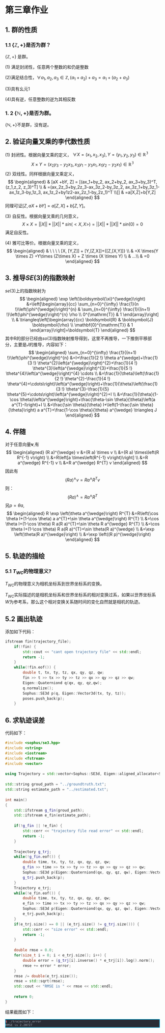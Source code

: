 # 第三章作业

## 1. 群的性质

### 1.1 $\{\mathbb{Z}, + \}$是否为群？

$\{\mathbb{Z}, +\}$ 是群。

(1) 满足封闭性，任意两个整数的和仍是整数

(2)满足结合性，$\forall{a_1, a_2, a_3} \in \mathbb{Z}, (a_1+a_2)+a_3 = a_1+(a_2+a_3)$

(3)具有幺元1

(4)具有逆，任意整数的逆为其相反数

### 1. 2 $\{\mathbb{N}, + \}$是否为群。

$\{\mathbb{N}, + \}$不是群，没有逆。

## 2. 验证向量叉乘的李代数性质

(1) 封闭性。根据向量叉乘的定义， $\forall{X = (x_1, x_2, x_3), Y= (y_1, y_2, y_3)} \in \mathbb{R^3}$
$$
X\times Y = (x_2y_3-y_2x_3, x_3y_1-y_3x_1, x_1y_2-y_2x_1) \in \mathbb{R^3}
$$
(2) 双线性。同样根据向量叉乘定义，
$$
\begin{aligned}
& [aX	+bY, Z] = [(ax_1+by_2, ax_2+by_2, ax_3+by_3)^T, (z_1,z_2, z_3)^T] \\
& =(ax_2z_3+by_2z_3-ax_3z_2-by_3z_2, ax_3z_1+by_3z_1-ax_1z_3-by_1z_3, ax_1z_2+by1z2-ax_2z_1-by_2z_1)^T \\[]
& =a[X,Z]+b[Y,Z]
\end{aligned}
$$
同理可证$[Z, aX+bY] = a[Z,X]+b[Z,Y]$。

(3) 自反性。根据向量叉乘的几何意义，
$$
X \times X = ||X||*||X||*sin(<X,X>) = ||X||*||X||*sin(0) = 0
$$
满足自反性。

(4) 雅可比等价。根据向量叉乘的定义，
$$
\begin{aligned}
& \ \ \ \  [X, [Y,Z]] + [Y,[Z,X]]+{[Z,[X,Y]]} \\
& =X \times(Y  \times Z) +Y\times (Z\times X) + Z \times (X \times Y) \\
& ...\\
& =0
\end{aligned}
$$

## 3. 推导$SE(3)$的指数映射

$se(3)$上的指数映射为
$$
\begin{aligned}
\exp \left(\boldsymbol{\xi}^{\wedge}\right) &=\left[\begin{array}{cc}
\sum_{n=0}^{\infty} \frac{1}{n !}\left(\phi^{\wedge}\right)^{n} & \sum_{n=0}^{\infty} \frac{1}{(n+1) !}\left(\phi^{\wedge}\right)^{n} \rho \\
0^{\mathrm{T}} & 1
\end{array}\right] \\
& \triangleq\left[\begin{array}{cc}
\boldsymbol{R} & \boldsymbol{J} \boldsymbol{\rho} \\
\mathbf{0}^{\mathrm{T}} & 1
\end{array}\right]=\boldsymbol{T}
\end{aligned}
$$
其中R的部分已经由$so(3)$指数映射推导得到，这里不再推导，一下推倒平移部分，主要是$J$的推导，内容如下：
$$
\begin{aligned}
\sum_{n=0}^{\infty} \frac{1}{(n+1) !}\left(\phi^{\wedge}\right)^{n} &=I+\frac{1}{2 !} \theta a^{\wedge}+\frac{1}{3 !} \theta^{2}\left(a^{\wedge}\right)^{2}+\frac{1}{4 !} \theta^{3}\left(a^{\wedge}\right)^{3}+\frac{1}{5 !} \theta^{4}\left(a^{\wedge}\right)^{4} \cdots \\
&=\frac{1}{\theta}\left(\frac{1}{2 !} \theta^{2}-\frac{1}{4 !} \theta^{4}+\cdots\right)\left(a^{\wedge}\right)+\frac{1}{\theta}\left(\frac{1}{3 !} \theta^{3}-\frac{1}{5} \theta^{5}+\cdots\right)\left(a^{\wedge}\right)^{2}+I \\
&=\frac{1}{\theta}(1-\cos \theta)\left(a^{\wedge}\right)+\frac{\theta-\sin \theta}{\theta}\left(a a^{T}-I\right)+I \\
&=\frac{\sin \theta}{\theta} I+\left(1-\frac{\sin \theta}{\theta}\right) a a^{T}+\frac{1-\cos \theta}{\theta} a^{\wedge} \triangleq J
\end{aligned}
$$

## 4. 伴随

对于任意向量$\boldsymbol{v}$,有
$$
\begin{aligned}
(R a)^{\wedge} v &=(R a) \times v \\
&=(R a) \times\left(R R^{-1} v\right) \\
&=R\left[a \times\left(R^{-1} v\right)\right] \\
&=R a^{\wedge} R^{-1} v \\
&=R a^{\wedge} R^{T} v
\end{aligned}
$$
因此有
$$
(R a)^{\wedge} v = R a^{\wedge} R^{T} v
$$
则：
$$
(R a)^{\wedge}  = R a^{\wedge} R^{T} 
$$
另$p = \theta a$,
$$
\begin{aligned}
R \exp \left(\theta a^{\wedge}\right) R^{T} &=R\left(\cos \theta I+(1-\cos \theta) a a^{T}+\sin \theta a^{\wedge}\right) R^{T} \\
&=\cos \theta I+(1-\cos \theta) R a(R a)^{T}+\sin \theta R a^{\wedge} R^{T} \\
&=\cos \theta I+(1-\cos \theta) R a(R a)^{T}+\sin \theta(R a)^{\wedge} \\
&=\exp \left(\theta(R a)^{\wedge}\right) \\
&=\exp \left((R p)^{\wedge}\right)
\end{aligned}
$$

## 5. 轨迹的描绘

### 5.1 $T_{WC}$的物理意义?

$T_{WC}$的物理意义为相机坐标系到世界坐标系的变换。

$T_{WC}$实际描述的是相机坐标系和世界坐标系的相对变换过系，如果以世界坐标系$W$为参考系，那么这个相对变换关系随时间的变化自然就是相机的轨迹。

## 5.2 画出轨迹

添加如下代码：

```c++
ifstream fin(trajectory_file);
    if(!fin) {
        std::cout << "cant open trajectory file" << std::endl;
        return -1;
    }
    while(!fin.eof()) {
        double t, tx, ty, tz, qx, qy, qz, qw;
        fin >> t >> tx >> ty >> tz >> qx >> qy >> qz >> qw;
        Eigen::Quaterniond q(qx, qy, qz,qw);
        q.normalize();
        Sophus::SE3d p(q, Eigen::Vector3d(tx, ty, tz));
        poses.push_back(p);
    }
```

## 6. 求轨迹误差

代码如下：

```c++
#include <sophus/se3.hpp>
#include <string>
#include <iostream>
#include <fstream>
#include <vector>

using Trajectory = std::vector<Sophus::SE3d, Eigen::aligned_allocator<Sophus::SE3d>>;

std::string groud_path = "../groundtruth.txt";
std::string estimate_path = "../estimated.txt";

int main()
{
    std::ifstream g_fin(groud_path);
    std::ifstream e_fin(estimate_path);

    if(!g_fin || !e_fin) {
        std::cerr << "trajectory file read error" << std::endl;
        return -1;
    }

    Trajectory g_trj;
    while(!g_fin.eof()) {
        double time, tx, ty, tz, qx, qy, qz, qw;
        g_fin >> time >> tx >> ty >> tz >> qx >> qy >> qz >> qw;
        Sophus::SE3d p(Eigen::Quaterniond(qx, qy, qz, qw), Eigen::Vector3d(tx, ty, tz));
        g_trj.push_back(p);
    }
    Trajectory e_trj;
    while(!e_fin.eof()) {
        double time, tx, ty, tz, qx, qy, qz, qw;
        e_fin >> time >> tx >> ty >> tz >> qx >> qy >> qz >> qw;
        Sophus::SE3d p(Eigen::Quaterniond(qx, qy, qz, qw), Eigen::Vector3d(tx, ty, tz));
        e_trj.push_back(p);
    }
    if(e_trj.size() == 0 || (e_trj.size() != g_trj.size())) {
        std::cerr << "size error" << std::endl;
        return -1;
    }

    double rmse = 0.0;
    for(size_t i = 0; i < e_trj.size(); i++) {
        double error = (g_trj[i].inverse() * e_trj[i]).log().norm();
        rmse += error * error;
    }
    rmse /= double(e_trj.size());
    rmse = std::sqrt(rmse);
    std::cout << "RMSE is " << rmse << std::endl;

    return 0;
}
```

结果截图如下：

![rmse](./images/error.png)